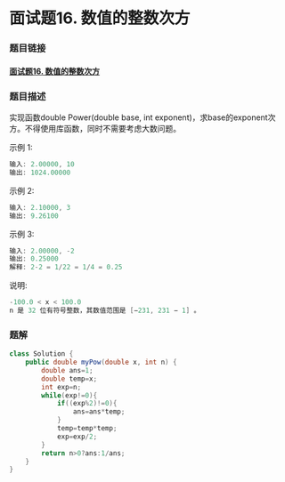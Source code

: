 # 面试题16. 数值的整数次方

### 题目链接

#### [面试题16. 数值的整数次方](https://leetcode-cn.com/problems/shu-zhi-de-zheng-shu-ci-fang-lcof/)



### 题目描述

实现函数double Power(double base, int exponent)，求base的exponent次方。不得使用库函数，同时不需要考虑大数问题。

 

示例 1:

```java
输入: 2.00000, 10
输出: 1024.00000
```


示例 2:

```java
输入: 2.10000, 3
输出: 9.26100
```


示例 3:

```java
输入: 2.00000, -2
输出: 0.25000
解释: 2-2 = 1/22 = 1/4 = 0.25
```


说明:

```java
-100.0 < x < 100.0
n 是 32 位有符号整数，其数值范围是 [−231, 231 − 1] 。
```



### 题解

```java
class Solution {
    public double myPow(double x, int n) {
        double ans=1;
        double temp=x;
        int exp=n;
        while(exp!=0){
            if((exp%2)!=0){
                ans=ans*temp;
            }
            temp=temp*temp;
            exp=exp/2;
        }
        return n>0?ans:1/ans;
    }
}
```

